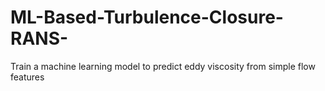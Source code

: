 # ML-Based-Turbulence-Closure-RANS-
Train a machine learning model to predict eddy viscosity from simple flow features
